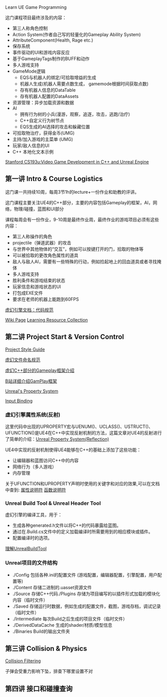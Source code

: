 Learn UE Game Programming


这门课程项目最终涉及的内容：
- 第三人称角色控制
- Action System(作者自己写的轻量化的Gameplay Ability System)
- AttributeComponent(Health, Rage etc.)
- 保存系统
- 事件驱动的UI和游戏内容反应
- 基于GameplayTags制作的BUFF和动作
- 多人游戏支持
- GameMode逻辑
    - EQS与机器人的绑定/可拾取增益的生成
    - 机器人生成(机器人需要点数生成， gamemode根据时间获取点数)
    - 存有机器人信息的DataTable
    - 存有机器人配置的DataAssets
- 资源管理：异步加载资源和数据
- AI
    - 拥有行为树的小兵(漫游，观察，追逐，攻击，逃跑/治疗)
    - C++自定义行为树节点
    - EQS生成的AI选择的攻击和躲藏位置
- 可拾取物治疗，获得金币(UMG)
- 主持/加入游戏的主菜单 (UMG)
- 玩家/敌人信息的UI
- C++ 本地化文本示例


[Stanford CS193u:Video Game Development in C++ and Unreal Engine](https://web.archive.org/web/20210514120659/https://www.tomlooman.com/stanford-cs193u/)

## 第一讲 Intro & Course Logistics

这门课一共持续10周，每周3节1h的lecture+一份作业和助教的评讲。

这门课程主要关注UE4的C++部分，主要的内容包括Gameplay的框架，AI，网络，物理/碰撞，蓝图和UI部分

课程每周会有一份作业，9-10周是最终作业周，最终作业的游戏项目必须有这些内容：

- 第三人称操作的角色
- projectile（弹道武器）的攻击
- 与世界中其他物体的“交互”，例如可以按键打开的门，拾取的物体等
- 可以被拾取的更改角色属性的道具
- 敌人与敌人AI，需要有一些特殊的行动，例如捡起地上的回血道具或者寻找掩体
- 多人游戏支持
- 胜利条件和游戏结束的状态
- 玩家信息和游戏状态的UI
- 打包成EXE文件
- 要求在老师的机器上能跑到60FPS

[虚幻引擎文档：代码规范](https://docs.unrealengine.com/4.26/zh-CN/ProductionPipelines/DevelopmentSetup/CodingStandard/)

[Wiki Page](https://unrealcommunity.wiki/)
[Learning Resource Collection](https://www.tomlooman.com/unreal-engine-resources/)

## 第二讲 Project Start & Version Control

[Project Style Guide](https://github.com/Allar/ue5-style-guide)

[虚幻文件命名规范](https://github.com/Allar/ue5-style-guide)

[虚幻C++部分的Gameplay框架介绍](https://www.tomlooman.com/unreal-engine-gameplay-framework/)

[B站详细介绍GamPlay框架](https://www.bilibili.com/video/BV1ED4y1D7Sf/?vd_source=dcd354bbbdc6f4d8970e2af0e5dc6a7e)

[Unreal's Property System](https://www.unrealengine.com/en-US/blog/unreal-property-system-reflection)

[Input Binding](https://docs.unrealengine.com/en-US/InteractiveExperiences/Input/index.html)



### 虚幻引擎属性系统(反射)

这里代码中出现的UPROPERTY宏与UENUM()、UCLASS()、USTRUCT()、UFUNCTION()是UE4在C++中实现反射机制的方法，这篇文章对UE4的反射进行了简单的介绍：[Unreal Property System(Reflection)](https://www.unrealengine.com/zh-CN/blog/unreal-property-system-reflection)

UE4中实现的反射机制使得UE4能够在C++的基础上添加了这些功能：

- 让编辑器和蓝图访问C++中的内容
- 网络行为（多人游戏）
- 内存管理

关于UFUNCTION和UPROPERTY声明时使用的关键字和对应的效果,可以在文档中查到:
[属性说明符](https://docs.unrealengine.com/4.26/zh-CN/ProgrammingAndScripting/GameplayArchitecture/Properties/Specifiers/)
[函数说明符](https://docs.unrealengine.com/4.26/zh-CN/ProgrammingAndScripting/GameplayArchitecture/Functions/Specifiers/)



### Unreal Build Tool & Unreal Header Tool

虚幻引擎的编译工具，用于：

- 生成各种generated.h文件以将C++的代码暴露给蓝图。
- 通过在.Build.cs文件中的定义加载编译时所需要用到的相应模块或插件。
- 配置编译时的选项。

[理解UnrealBuildTool](https://zhuanlan.zhihu.com/p/57186557)


### Unreal项目的文件结构

- ./Config 包括各种.ini的配置文件 (游戏配置，编辑器配置，引擎配置，用户配置等)
- ./Content 存储二进制的.uasset资源文件
- ./Source 存储C++代码./Plugins 存储为项目编写的以插件形式加载的模块化内容（临时文件）
- ./Saved 存储运行时数据，例如生成的配置文件，截图，游戏存档，调试记录（临时文件）
- ./Intermediate 每次Build之后生成的项目文件（临时文件）
- ./DerivedDataCache 生成的shader/材质/模型信息
- ./Binaries Build的输出文件夹


## 第三讲 Collision & Physics


[Collision Filtering](https://www.unrealengine.com/en-US/blog/collision-filtering)


子弹会受重力影响下坠，排查下哪里设置不对


## 第四讲 接口和碰撞查询

